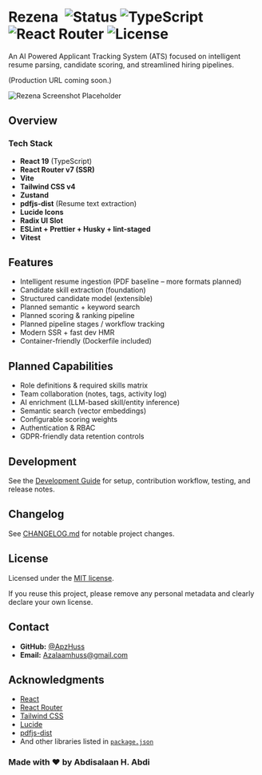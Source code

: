 # Rezena &nbsp;![Status](https://img.shields.io/badge/status-early--alpha-orange) ![TypeScript](https://img.shields.io/badge/TypeScript-Strict-blue) ![React Router](https://img.shields.io/badge/React%20Router-v7-informational) ![License](https://img.shields.io/badge/license-TBD-lightgrey)

An AI Powered Applicant Tracking System (ATS) focused on intelligent resume parsing, candidate scoring, and streamlined hiring pipelines.

(Production URL coming soon.)

<!-- Replace with a real screenshot when UI stabilizes -->
![Rezena Screenshot Placeholder](/public/screenshot.png "Early interface placeholder")

## Overview

### Tech Stack

- **React 19** (TypeScript)
- **React Router v7 (SSR)**
- **Vite**
- **Tailwind CSS v4**
- **Zustand**
- **pdfjs-dist** (Resume text extraction)
- **Lucide Icons**
- **Radix UI Slot**
- **ESLint + Prettier + Husky + lint-staged**
- **Vitest**

## Features

- Intelligent resume ingestion (PDF baseline – more formats planned)
- Candidate skill extraction (foundation)
- Structured candidate model (extensible)
- Planned semantic + keyword search
- Planned scoring & ranking pipeline
- Planned pipeline stages / workflow tracking
- Modern SSR + fast dev HMR
- Container-friendly (Dockerfile included)

## Planned Capabilities

- Role definitions & required skills matrix
- Team collaboration (notes, tags, activity log)
- AI enrichment (LLM-based skill/entity inference)
- Semantic search (vector embeddings)
- Configurable scoring weights
- Authentication & RBAC
- GDPR-friendly data retention controls

## Development

See the [Development Guide](./DEVELOPMENT.md) for setup, contribution workflow, testing, and release notes.

## Changelog

See [CHANGELOG.md](./CHANGELOG.md) for notable project changes.

## License

Licensed under the [MIT license](./LICENSE).

If you reuse this project, please remove any personal metadata and clearly declare your own license.

## Contact

- **GitHub:** [@ApzHuss](https://github.com/ApzHuss)
- **Email:** [Azalaamhuss@gmail.com](mailto:Azalaamhuss@gmail.com)

## Acknowledgments

- [React](https://react.dev)
- [React Router](https://reactrouter.com)
- [Tailwind CSS](https://tailwindcss.com)
- [Lucide](https://lucide.dev)
- [pdfjs-dist](https://github.com/mozilla/pdfjs-dist)
- And other libraries listed in [`package.json`](./package.json)

### Made with ❤️ by Abdisalaan H. Abdi

